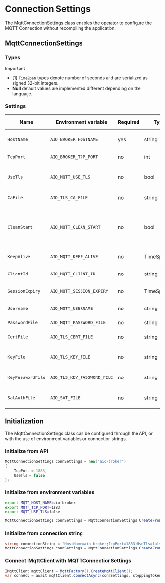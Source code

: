 # Connection Settings

The MqttConnectionSettings class enables the operator to configure the MQTT Connection without recompiling the application.

## MqttConnectionSettings

### Types

> [!IMPORTANT]
> * [1] `TimeSpan` types denote number of seconds and are serialized as signed 32-bit integers.
> * **Null** default values are implemented different depending on the language.
### Settings

|Name|Environment variable|Required|Type|Default value|Description|
|-|-|-|-|-|-|
|`HostName`|`AIO_BROKER_HOSTNAME`|yes|string|n/a|FQDN to the endpoint, eg: mybroker.mydomain.com|
|`TcpPort`|`AIO_BROKER_TCP_PORT`|no|int|`8883`|TCP port to access the endpoint eg: 8883|
|`UseTls`|`AIO_MQTT_USE_TLS`|no|bool|`true`|Enable TLS negotiation (disabling not recommended for production)|
|`CaFile`|`AIO_TLS_CA_FILE`|no|string|null|Path to a PEM file to validate server identity|
|`CleanStart`|`AIO_MQTT_CLEAN_START`|no|bool|false|Whether to use persistent session on first connect, subsequent connections will be `false`. `true` requires a unique `ClientId`.
|`KeepAlive`|`AIO_MQTT_KEEP_ALIVE`|no|TimeSpan[\[1\]](#types)|`60`|Interval of ping packets, in seconds|
|`ClientId`|`AIO_MQTT_CLIENT_ID`|no|string|empty|MQTT Client Id, required for persistent sessions (`CleanStart=false`)|
|`SessionExpiry`|`AIO_MQTT_SESSION_EXPIRY`|no|TimeSpan[\[1\]](#types)|`3600`|Connection session duration, in seconds|
|`Username`|`AIO_MQTT_USERNAME`|no|string|null|MQTT Username to authenticate the connection|
|`PasswordFile`|`AIO_MQTT_PASSWORD_FILE`|no|string|null|MQTT Password file|
|`CertFile`|`AIO_TLS_CERT_FILE`|no|string|null|Path to a PEM file to establish X509 client authentication|
|`KeyFile`|`AIO_TLS_KEY_FILE`|no|string|null|Path to a KEY file to establish X509 client authentication| 
|`KeyPasswordFile`|`AIO_TLS_KEY_PASSWORD_FILE`|no|string|null|Password (aka pass-phrase) to protect the key| 
|`SatAuthFile`|`AIO_SAT_FILE`|no|string|null|Path to a file with the token to be used with SAT auth|

## Initialization

The MqttConnectionSettings class can be configured through the API, or with the use of environment variables or connection strings.

### Initialize from API

```cs
MqttConnectionSettings connSettings = new("aio-broker")
{
    TcpPort = 1883,
    UseTls = false
};
```

### Initialize from environment variables

```bash
export MQTT_HOST_NAME=aio-broker
export MQTT_TCP_PORT=1883
export MQTT_USE_TLS=false
```

```cs
MqttConnectionSettings connSettings = MqttConnectionSettings.CreateFromEnvVars();
```

### Initialize from connection string

```cs
string connectionString = "HostName=aio-broker;TcpPort=1883;UseTls=false";
MqttConnectionSettings connSettings = MqttConnectionSettings.CreateFromConnectionString(connectionString);
```

### Connect IMqttClient with MQTTConnectionSettings

```cs
IMqttClient mqttClient = MqttFactory().CreateMqttClient();
var connAck = await mqttClient.ConnectAsync(connSettings, stoppingToken);
```
